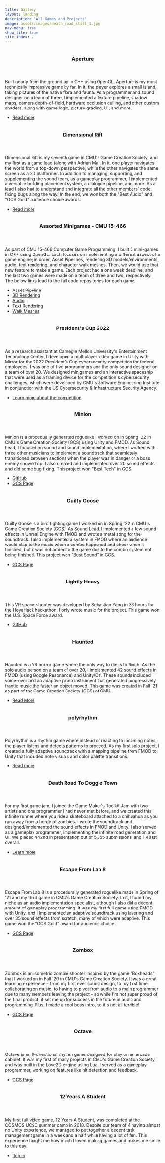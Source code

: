```yaml
---
title: Gallery
layout: landing
description: 'All Games and Projects'
image: assets/images/death_road_still_1.jpg
nav-menu: true
show_tile: true
tile_index: 2
---
```


<!-- Main -->
<div id="main">

<!-- One -->
<!-- <section id="one">
	<div class="inner">
		<header class="major">
			<h2>Sed amet aliquam</h2>
		</header>
		<p>Nullam et orci eu lorem consequat tincidunt vivamus et sagittis magna sed nunc rhoncus condimentum sem. In efficitur ligula tate urna. Maecenas massa vel lacinia pellentesque lorem ipsum dolor. Nullam et orci eu lorem consequat tincidunt. Vivamus et sagittis libero. Nullam et orci eu lorem consequat tincidunt vivamus et sagittis magna sed nunc rhoncus condimentum sem. In efficitur ligula tate urna.</p>
	</div>
</section> -->

<!-- Two -->
<section id="two" class="spotlights">
		<section>
			<a href="games/aperture.html" class="image fill">
				<img src="{% link assets/images/aperture_still_4.png %}" alt="" data-position="center center" />
			</a>
			<div class="content">
				<div class="inner">
					<header class="major">
						<h3>Aperture</h3>
					</header>
					<p>Built nearly from the ground up in C++ using OpenGL, Aperture is my most technically impressive game by far. In it, the player explores a small island, taking pictures of the native flora and fauna. As a programmer and sound designer on a team of three, I implemented a texture pipeline, shadow maps, camera depth-of-field, hardware occlusion culling, and other custom shaders, along with game logic, picture grading, UI, and more.</p>
					<ul class="actions">
						<li><a href="games/aperture.html" class="button next">Read more</a></li>
					</ul>
				</div>
			</div>
		</section>
		<section>
			<a href="games/dimensional_rift.html" class="image fill">
				<img src="{% link assets/images/dimensional_rift_still_1.jpg %}" alt="" data-position="top center" />
			</a>
			<div class="content">
				<div class="inner">
					<header class="major">
						<h3>Dimensional Rift</h3>
					</header>
					<p>Dimensional Rift is my seventh game in CMU's Game Creation Society, and my first as a game lead (along with Adrian Ma). In it, one player navigates the world from a top-down perspective, while the other navigates the same screen as a 2D platformer. In addition to managing, supporting, and supplementing the sound team, as a gameplay programmer, I implemented a versatile building placement system, a dialogue pipeline, and more. As a lead I also had to understand and integrate all the other members' code, fixing bugs along the way. In the end, we won both the "Best Audio" and "GCS Gold" audience choice awards.</p>
					<ul class="actions">
						<li><a href="games/dimensional_rift.html" class="button next">Read more</a></li>
					</ul>
				</div>
			</div>
		</section>
		<section>
			<a class="image fill">
				<img src="{% link assets/images/15466_slideshow.gif %}" alt="" data-position="25% 25%" />
			</a>
			<div class="content">
				<div class="inner">
					<header class="major">
						<h3>Assorted Minigames - CMU 15-466</h3>
					</header>
					<p>As part of CMU 15-466 Computer Game Programming, I built 5 mini-games in C++ using OpenGL. Each focuses on implementing a different aspect of a game engine; in order, Asset Pipelines, rendering 3D models/environments, audio, text rendering, and character walk meshes. Then, we would use that new feature to make a game. Each project had a one week deadline, and the last two games were made on a team of three and two, respectively. The below links lead to the full code repositories for each game.</p>
					<ul class="actions vertical-spacing">
						<li><a href="https://github.com/williamozeas/15-466-f22-game1" target="_blank" class="button small">Asset Pipeline</a></li>
						<li><a href="https://github.com/williamozeas/15-466-f22-game2" target="_blank" class="button small">3D Rendering</a></li>
						<li><a href="https://github.com/williamozeas/15-466-f22-game3" target="_blank" class="button small">Audio</a></li>
						<li><a href="https://github.com/jxu12345/15-466-f22-game4" target="_blank" class="button small">Text Rendering</a></li>
						<li><a href="https://github.com/jsking2920/15466-Game5" target="_blank" class="button small">Walk Meshes</a></li>
					</ul>
				</div>
			</div>
		</section>
		<section>
			<a href="https://www.cisa.gov/presidentscup" target="_blank" class="image fill">
				<img src="{% link assets/images/presidents_cup_still_1.png %}" alt="" data-position="25% 25%" />
			</a>
			<div class="content">
				<div class="inner">
					<header class="major">
						<h3>President's Cup 2022</h3>
					</header>
					<p>As a research assistant at Carnegie Mellon University's Entertainment Technology Center, I developed a multiplayer video game in Unity with Mirror for the 2022 President's Cup cybersecurity competition for federal employees. I was one of five programmers and the only sound designer on a team of over 20. We designed minigames and an interactive spaceship that were used as a framing device for the competition's cybersecurity challenges, which were developed by CMU's Software Engineering Institute in conjunction with the US Cybersecurity & Infrastructure Security Agency. </p>
					<ul class="actions">
						<li><a href="https://www.cisa.gov/presidentscup" target="_blank" class="button small">Learn more about the competition</a></li>
					</ul>
				</div>
			</div>
		</section>
		<!-- <section>
			<a href="https://www.cisa.gov/presidentscup" target="_blank" class="image fill">
				<img src="{% link assets/images/presidents_cup_still_1.png %}" alt="" data-position="25% 25%" />
			</a>
			<div class="content">
				<div class="inner">
					<p>One of the game's main challenges was multiplayer networking, meaning we had to synchronize game state across multiple instances of the game using Mirror's synced variables and callbacks. The game was also built for WebGL, meaning we had to take care to adhere to WebGL's capabilities - including scrapping an FMOD engine and building my own using object pooling part of the way through the project. I also created over twenty sound effects for the game, many created from scratch and now released to the public domain.</p>
					<ul class="actions">
						<li><a href="https://www.cisa.gov/presidentscup" target="_blank" class="button small">Learn more about the competition</a></li>
					</ul>
				</div>
			</div>
		</section> -->
		<section>
			<a href="https://www.gamecreation.org/games/minion" target="_blank" class="image fill">
				<img src="{% link assets/images/minion_still_2.png %}" alt="" data-position="25% 25%" />
			</a>
			<div class="content">
				<div class="inner">
					<header class="major">
						<h3>Minion</h3>
					</header>
					<p>Minion is a procedually generated roguelike I worked on in Spring '22 in CMU's Game Creation Society (GCS) using Unity and FMOD. As Sound Lead, I focused on sound and sound implementation, where I worked with three other musicians to implement a soundtrack that seamlessly transitioned between sections when the player was in danger or a boss enemy showed up. I also created and implemented over 20 sound effects and did some bug fixing. This project won "Best Tech" in GCS.</p>
					<ul class="actions">
						<li><a href="https://github.com/Woodmanan/Minion" class="button">GitHub</a></li>
						<li><a href="https://www.gamecreation.org/games/minion" class="button">GCS Page</a></li>
					</ul>
				</div>
			</div>
		</section>
		<section>
			<a href="https://www.gamecreation.org/games/guilty_goose" target="_blank" class="image fill">
				<img src="{% link assets/images/gg_still_2.png %}" alt="" data-position="25% 25%" />
			</a>
			<div class="content">
				<div class="inner">
					<header class="major">
						<h3>Guilty Goose</h3>
					</header>
					<p>Guilty Goose is a bird fighting game I worked on in Spring '22 in CMU's Game Creation Society (GCS). As Sound Lead, I implemented a few sound effects in Unreal Engine with FMOD and wrote a metal song for the soundtrack. I also implemented a system in FMOD where an audience would clap to the music when a combo happened and cheer when it finished, but it was not added to the game due to the combo system not being finished. This project won "Best Sound" in GCS.</p>
					<ul class="actions">
						<li><a href="https://www.gamecreation.org/games/guilty_goose" target="_blank" class="button">GCS Page</a></li>
					</ul>
				</div>
			</div>
		</section>
		<section>
			<a href="https://github.com/SCP650/LightlyHeavy-UnityVR/releases" target="_blank" class="image fill">
				<img src="{% link assets/images/lightly_heavy_still_1.png %}" alt="" data-position="25% 25%" />
			</a>
			<div class="content">
				<div class="inner">
					<header class="major">
						<h3>Lightly Heavy</h3>
					</header>
					<p>This VR space-shooter was developed by Sebastian Yang in 36 hours for the HoyaHack hackathon. I only wrote music for the project. This game won the U.S. Space Force award.</p>
					<ul class="actions">
						<li><a href="https://github.com/SCP650/LightlyHeavy-UnityVR/releases" target="_blank" class="button">GitHub</a></li>
					</ul>
				</div>
			</div>
		</section>
		<section>
			<a href="games/haunted" class="image fill">
				<img src="{% link assets/images/haunted_still_5.jpg %}" alt="" data-position="25% 25%" />
			</a>
			<div class="content">
				<div class="inner">
					<header class="major">
						<h3>Haunted</h3>
					</header>
					<p>Haunted is a VR horror game where the only way to die is to flinch. As the solo audio person on a team of over 20, I implemented 42 sound effects in FMOD (using Google Resonance) and Unity/C#. These sounds included voice-over and an adaptive piano instrument that generated progressively frantic music the faster an object moved. This game was created in Fall '21 as part of the Game Creation Society (GCS) at CMU.</p>
					<ul class="actions">
						<li><a href="games/haunted" class="button next">Read More</a></li>
					</ul>
				</div>
			</div>
		</section>
		<section>
			<a href="games/polyrhythm.html" class="image fill">
				<img src="{% link assets/images/polyrhythm_still_8.jpg %}" alt="" data-position="25% 25%" />
			</a>
			<div class="content">
				<div class="inner">
					<header class="major">
						<h3>polyrhythm</h3>
					</header>
					<p>Polyrhythm is a rhythm game where instead of reacting to incoming notes, the player listens and detects patterns to proceed. As my first solo project, I created a fully adaptive soundtrack with a mapping pipeline from FMOD to Unity that included note visuals and color palette transitions.</p>
					<ul class="actions">
						<li><a href="games/polyrhythm.html" class="button next">Read more</a></li>
					</ul>
				</div>
			</div>
		</section>
		<section>
			<a href="https://arka2-arka9.itch.io/death-road-to-doggy-town" target="_blank" class="image fill">
				<img src="{% link assets/images/death_road_still_1.jpg %}" alt="" data-position="25% 25%" />
			</a>
			<div class="content">
				<div class="inner">
					<header class="major">
						<h3>Death Road To Doggie Town</h3>
					</header>
					<p>For my first game jam, I joined the Game Maker's Toolkit Jam with two artists and one programmer I had never met before, and we created this infinite runner where you ride a skateboard attached to a chihuahua as you run away from a horde of zombies. I wrote the soundtrack and designed/implemented the sound effects in FMOD and Unity. I also served as a gameplay programmer, implementing the infinite road generation and UI. We placed 442nd in presentation out of 5,755 submissions, and 1,481st overall.</p>
					<ul class="actions">
						<li><a href="https://arka2-arka9.itch.io/death-road-to-doggy-town" target="_blank" class="button">Learn more</a></li>
					</ul>
				</div>
			</div>
		</section>
		<section>
			<a href="https://www.gamecreation.org/games/escape_from_lab_8" target="_blank" class="image fill">
				<img src="{% link assets/images/EFL8_still_1.jpg %}" alt="" data-position="25% 25%" />
			</a>
			<div class="content">
				<div class="inner">
					<header class="major">
						<h3>Escape From Lab 8</h3>
					</header>
					<p>Escape From Lab 8 is a procedurally generated roguelike made in Spring of '21 and my third game in CMU's Game Creation Society. In it, I found my niche as an audio implementation specialist, although I also did a decent amount of gameplay programming. It was my first full game using FMOD with Unity, and I implemented an adaptive soundtrack using layering and over 35 sound effects from scratch, many of which were adaptive. This game won the "GCS Gold" award for audience choice.</p>
					<ul class="actions">
						<li><a href="https://www.gamecreation.org/games/escape_from_lab_8" target="_blank" class="button">GCS Page</a></li>
					</ul>
				</div>
			</div>
		</section>
		<section>
			<a href="https://www.gamecreation.org/games/zombox" target="_blank" class="image fill">
				<img src="{% link assets/images/zombox_still_1.png %}" alt="" data-position="25% 25%" />
			</a>
			<div class="content">
				<div class="inner">
					<header class="major">
						<h3>Zombox</h3>
					</header>
					<p>Zombox is an isometric zombie shooter inspired by the game "Boxheads" that I worked on in Fall '20 in CMU's Game Creation Society. It was a great learning experience - from my first ever sound design, to my first time collaborating on music, to having to pivot from audio to a main programmer due to many members leaving the project - so while I'm not super proud of the final product, it set me up for success in the future in audio and programming. Plus, I made a cool boss intro, so it's not all terrible!</p>
					<ul class="actions">
						<li><a href="https://www.gamecreation.org/games/zombox" target="_blank" class="button">GCS Page</a></li>
					</ul>
				</div>
			</div>
		</section>
		<section>
			<a href="https://www.gamecreation.org/games/octave" target="_blank" class="image fill">
				<img src="{% link assets/images/octave_still_1.png %}" alt="" data-position="25% 25%" />
			</a>
			<div class="content">
				<div class="inner">
					<header class="major">
						<h3>Octave</h3>
					</header>
					<p>Octave is an 8-directional rhythm game designed for play on an arcade cabinet. It was my first of many projects in CMU's Game Creation Society, and was built in the Love2D engine using Lua. I served as a gameplay programmer, working on features like hit detection and feedback.</p>
					<ul class="actions">
						<li><a href="https://www.gamecreation.org/games/octave" target="_blank" class="button">GCS Page</a></li>
					</ul>
				</div>
			</div>
		</section>
		<section>
			<a href="https://dshiao.itch.io/12-years-a-student" target="_blank" class="image fill">
				<img src="{% link assets/images/TYAS_still_2.png %}" alt="" data-position="25% 25%" />
			</a>
			<div class="content">
				<div class="inner">
					<header class="major">
						<h3>12 Years A Student</h3>
					</header>
					<p>My first full video game, 12 Years A Student, was completed at the COSMOS UCSC summer camp in 2018. Despite our team of 4 having almost no Unity experience, we managed to put together a decent task management game in a week and a half while having a lot of fun. This experience taught me how much I loved making games and makes me smile to this day.</p>
					<ul class="actions">
						<li><a href="https://dshiao.itch.io/12-years-a-student" target="_blank" class="button">Itch.io</a></li>
					</ul>
				</div>
			</div>
		</section>
</section>

<!-- Three -->
<!-- <section id="three">
	<div class="inner">
		<header class="major">
			<h2>Massa libero</h2>
		</header>
		<p>Nullam et orci eu lorem consequat tincidunt vivamus et sagittis libero. Mauris aliquet magna magna sed nunc rhoncus pharetra. Pellentesque condimentum sem. In efficitur ligula tate urna. Maecenas laoreet massa vel lacinia pellentesque lorem ipsum dolor. Nullam et orci eu lorem consequat tincidunt. Vivamus et sagittis libero. Mauris aliquet magna magna sed nunc rhoncus amet pharetra et feugiat tempus.</p>
		<ul class="actions">
			<li><a href="generic.html" class="button next">Get Started</a></li>
		</ul>
	</div>
</section> -->

</div>
